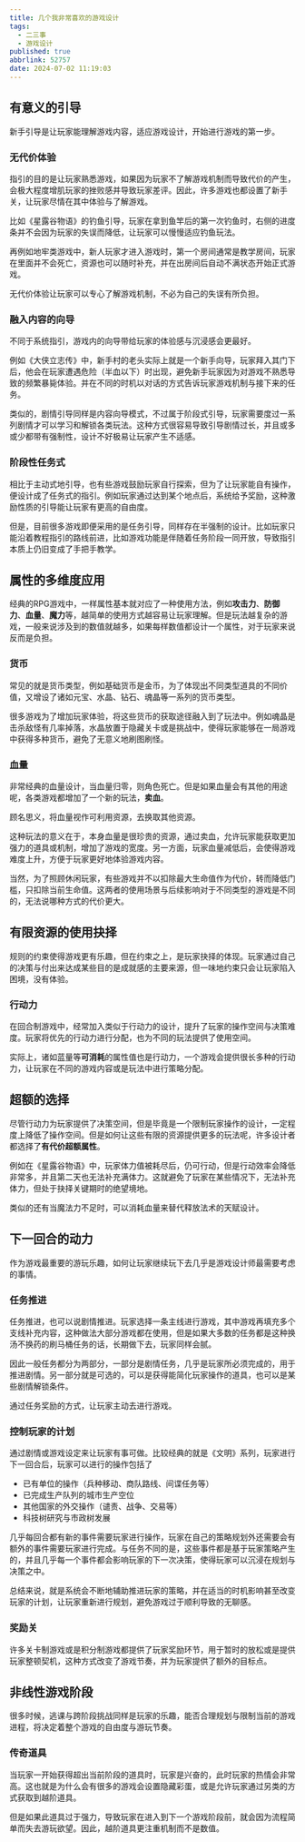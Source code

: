 ```yaml
---
title: 几个我非常喜欢的游戏设计
tags:
  - 二三事
  - 游戏设计
published: true
abbrlink: 52757
date: 2024-07-02 11:19:03
---
```


## 有意义的引导

新手引导是让玩家能理解游戏内容，适应游戏设计，开始进行游戏的第一步。

### 无代价体验

指引的目的是让玩家熟悉游戏，如果因为玩家不了解游戏机制而导致代价的产生，会极大程度增肌玩家的挫败感并导致玩家差评。因此，许多游戏也都设置了新手关，让玩家尽情在其中体验与了解游戏。

比如《星露谷物语》的钓鱼引导，玩家在拿到鱼竿后的第一次钓鱼时，右侧的进度条并不会因为玩家的失误而降低，让玩家可以慢慢适应钓鱼玩法。

再例如地牢类游戏中，新人玩家才进入游戏时，第一个房间通常是教学房间，玩家在里面并不会死亡，资源也可以随时补充，并在出房间后自动不满状态开始正式游戏。

无代价体验让玩家可以专心了解游戏机制，不必为自己的失误有所负担。

### 融入内容的向导

不同于系统指引，游戏内的向导带给玩家的体验感与沉浸感会更最好。

例如《大侠立志传》中，新手村的老头实际上就是一个新手向导，玩家拜入其门下后，他会在玩家遭遇危险（半血以下）时出现，避免新手玩家因为对游戏不熟悉导致的频繁暴毙体验。并在不同的时机以对话的方式告诉玩家游戏机制与接下来的任务。

类似的，剧情引导同样是内容向导模式，不过属于阶段式引导，玩家需要度过一系列剧情才可以学习和解锁各类玩法。这种方式很容易导致引导剧情过长，并且或多或少都带有强制性，设计不好极易让玩家产生不适感。

### 阶段性任务式

相比于主动式地引导，也有些游戏鼓励玩家自行探索，但为了让玩家能自有操作，便设计成了任务式的指引。例如玩家通过达到某个地点后，系统给予奖励，这种激励性质的引导能让玩家有更高的自由度。

但是，目前很多游戏即便采用的是任务引导，同样存在半强制的设计。比如玩家只能沿着教程指引的路线前进，比如游戏功能是伴随着任务阶段一同开放，导致指引本质上仍旧变成了手把手教学。

## 属性的多维度应用

经典的RPG游戏中，一样属性基本就对应了一种使用方法，例如**攻击力**、**防御力**、**血量**、**魔力**等，越简单的使用方式越容易让玩家理解。但是玩法越复杂的游戏，一般来说涉及到的数值就越多，如果每样数值都设计一个属性，对于玩家来说反而是负担。

### 货币

常见的就是货币类型，例如基础货币是金币，为了体现出不同类型道具的不同价值，又增设了诸如元宝、水晶、钻石、魂晶等一系列的货币类型。

很多游戏为了增加玩家体验，将这些货币的获取途径融入到了玩法中。例如魂晶是击杀敌怪有几率掉落，水晶放置于隐藏关卡或是挑战中，使得玩家能够在一局游戏中获得多种货币，避免了无意义地刷图刷怪。

### 血量

非常经典的血量设计，当血量归零，则角色死亡。但是如果血量会有其他的用途呢，各类游戏都增加了一个新的玩法，**卖血**。

顾名思义，将血量视作可利用资源，去换取其他资源。

这种玩法的意义在于，本身血量是很珍贵的资源，通过卖血，允许玩家能获取更加强力的道具或机制，增加了游戏的宽度。另一方面，玩家血量减低后，会使得游戏难度上升，方便于玩家更好地体验游戏内容。

当然，为了照顾休闲玩家，有些游戏并不以扣除最大生命值作为代价，转而降低门槛，只扣除当前生命值。这两者的使用场景与后续影响对于不同类型的游戏是不同的，无法说哪种方式的代价更大。

## 有限资源的使用抉择

规则的约束使得游戏更有乐趣，但在约束之上，是玩家抉择的体现。玩家通过自己的决策与付出来达成某些目的是成就感的主要来源，但一味地约束只会让玩家陷入困境，没有体验。

### 行动力

在回合制游戏中，经常加入类似于行动力的设计，提升了玩家的操作空间与决策难度。玩家将优先的行动力进行分配，也为不同的玩法提供了使用空间。

实际上，诸如蓝量等**可消耗**的属性值也是行动力，一个游戏会提供很长多种的行动力，让玩家在不同的游戏内容或是玩法中进行策略分配。

## 超额的选择

尽管行动力为玩家提供了决策空间，但是毕竟是一个限制玩家操作的设计，一定程度上降低了操作空间。但是如何让这些有限的资源提供更多的玩法呢，许多设计者都选择了**有代价超额属性**。

例如在《星露谷物语》中，玩家体力值被耗尽后，仍可行动，但是行动效率会降低非常多，并且第二天也无法补充满体力。这就避免了玩家在某些情况下，无法补充体力，但处于抉择关键期时的绝望境地。

类似的还有当魔法力不足时，可以消耗血量来替代释放法术的天赋设计。

## 下一回合的动力

作为游戏最重要的游玩乐趣，如何让玩家继续玩下去几乎是游戏设计师最需要考虑的事情。

### 任务推进

任务推进，也可以说剧情推进。玩家选择一条主线进行游戏，其中游戏再填充多个支线补充内容，这种做法大部分游戏都在使用，但是如果大多数的任务都是这种换汤不换药的刷马桶任务的话，长期做下去，玩家同样会腻。

因此一般任务都分为两部分，一部分是剧情任务，几乎是玩家所必须完成的，用于推进剧情。另一部分就是可选的，可以是获得能简化玩家操作的道具，也可以是某些剧情解锁条件。

通过任务奖励的方式，让玩家主动去进行游戏。

### 控制玩家的计划

通过剧情或游戏设定来让玩家有事可做。比较经典的就是《文明》系列，玩家进行下一回合后，玩家可以进行的操作包括了

- 已有单位的操作（兵种移动、商队路线、间谍任务等）
- 已完成生产队列的城市生产空位
- 其他国家的外交操作（谴责、战争、交易等）
- 科技树研究与市政树发展

几乎每回合都有新的事件需要玩家进行操作，玩家在自己的策略规划外还需要会有额外的事件需要玩家进行完成。与任务不同的是，这些事件都是基于玩家策略产生的，并且几乎每一个事件都会影响玩家的下一次决策，使得玩家可以沉浸在规划与决策之中。

总结来说，就是系统会不断地辅助推进玩家的策略，并在适当的时机影响甚至改变玩家的计划，让玩家重新进行规划，避免游戏过于顺利导致的无聊感。

### 奖励关

许多关卡制游戏或是积分制游戏都提供了玩家奖励环节，用于暂时的放松或是提供玩家整顿契机，这种方式改变了游戏节奏，并为玩家提供了额外的目标点。



## 非线性游戏阶段

很多时候，逃课与跨阶段挑战同样是玩家的乐趣，能否合理规划与限制当前的游戏进程，将决定着整个游戏的自由度与游玩节奏。

### 传奇道具

当玩家一开始获得超出当前阶段的道具时，玩家是兴奋的，此时玩家的热情会非常高。这也就是为什么会有很多的游戏会设置隐藏彩蛋，或是允许玩家通过另类的方式获取到越阶道具。

但是如果此道具过于强力，导致玩家在进入到下一个游戏阶段前，就会因为流程简单而失去游玩欲望。因此，越阶道具更注重机制而不是数值。
